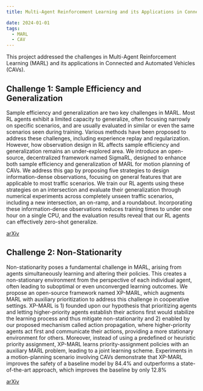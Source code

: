 ```yaml
---
title: Multi-Agent Reinforcement Learning and its Applications in Connected and Automated Vehicles

date: 2024-01-01
tags:
  - MARL
  - CAV
---
```

This project addressed the challenges in Multi-Agent Reinforcement Learning (MARL) and its applications in Connected and Automated Vehicles (CAVs).

## Challenge 1: Sample Efficiency and Generalization
Sample efficiency and generalization are two key challenges in MARL. Most RL agents exhibit a limited capacity to generalize, often focusing narrowly on specific scenarios, and are usually evaluated in similar or even the same scenarios seen during training. Various methods have been proposed to address these challenges, including experience replay and regularization. However, how observation design in RL affects sample efficiency and generalization remains an under-explored area. We introduce an open-source, decentralized framework named SigmaRL, designed to enhance both sample efficiency and generalization of MARL for motion planning of CAVs. We address this gap by proposing five strategies to design information-dense observations, focusing on general features that are applicable to most traffic scenarios. We train our RL agents using these strategies on an intersection and evaluate their generalization through numerical experiments across completely unseen traffic scenarios, including a new intersection, an on-ramp, and a roundabout. Incorporating these information-dense observations reduces training times to under one hour on a single CPU, and the evaluation results reveal that our RL agents can effectively zero-shot generalize.

<a href="https://arxiv.org/abs/2408.07644" target="_blank" rel="noopener noreferrer" class="inline-block bg-primary-600 text-white font-semibold px-4 py-2 rounded hover:bg-primary-700 transition">
  arXiv
</a>


## Challenge 2: Non-Stationarity
Non-stationarity poses a fundamental challenge in MARL, arising from agents simultaneously learning and altering their policies. This creates a non-stationary environment from the perspective of each individual agent, often leading to suboptimal or even unconverged learning outcomes. We propose an open-source framework named XP-MARL, which augments MARL with auxiliary prioritization to address this challenge in cooperative settings. XP-MARL is 1) founded upon our hypothesis that prioritizing agents and letting higher-priority agents establish their actions first would stabilize the learning process and thus mitigate non-stationarity and 2) enabled by our proposed mechanism called action propagation, where higher-priority agents act first and communicate their actions, providing a more stationary environment for others. Moreover, instead of using a predefined or heuristic priority assignment, XP-MARL learns priority-assignment policies with an auxiliary MARL problem, leading to a joint learning scheme. Experiments in a motion-planning scenario involving CAVs demonstrate that XP-MARL improves the safety of a baseline model by 84.4% and outperforms a state-of-the-art approach, which improves the baseline by only 12.8%

<a href="https://arxiv.org/abs/2409.11852" target="_blank" rel="noopener noreferrer" class="inline-block bg-primary-600 text-white font-semibold px-4 py-2 rounded hover:bg-primary-700 transition">
  arXiv
</a>
